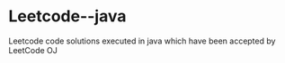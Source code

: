 Leetcode--java
==============

Leetcode code solutions executed in java which have been accepted by LeetCode OJ
